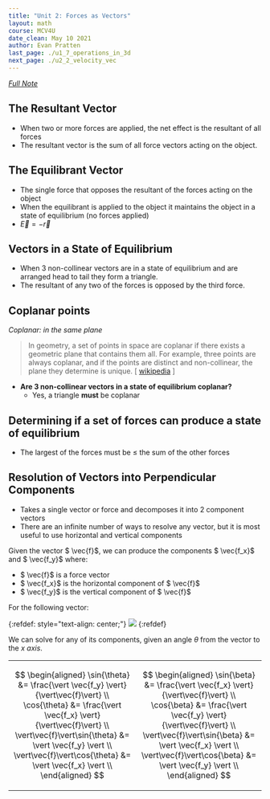 ```yaml
---
title: "Unit 2: Forces as Vectors"
layout: math
course: MCV4U
date_clean: May 10 2021
author: Evan Pratten
last_page: ./u1_7_operations_in_3d
next_page: ./u2_2_velocity_vec
---
```


*[Full Note]({{site.baseurl}}/static/pdf/mcv4u/2.1%20Force%20as%20a%20Vector%20(7.1)%20FILL%20(2).pdf)*

## The Resultant Vector

 - When two or more forces are applied, the net effect is the resultant of all forces
 - The resultant vector is the sum of all force vectors acting on the object.

## The Equilibrant Vector

 - The single force that opposes the resultant of the forces acting on the object
 - When the equilibrant is applied to the object it maintains the object in a state of equilibrium (no forces applied)
 - $\vec{E} = -\vec{r}$

## Vectors in a State of Equilibrium

 - When 3 non-collinear vectors are in a state of equilibrium and are arranged head to tail they form a triangle.
 - The resultant of any two of the forces is opposed by the third force.


## Coplanar points

*Coplanar: in the same plane*

 > In geometry, a set of points in space are coplanar if there exists a geometric plane that contains them all. For example, three points are always coplanar, and if the points are distinct and non-collinear, the plane they determine is unique. \[ [wikipedia](https://en.wikipedia.org/wiki/Coplanarity) \]

 - **Are 3 non-collinear vectors in a state of equilibrium coplanar?**
   -  Yes, a triangle **must** be coplanar

## Determining if a set of forces can produce a state of equilibrium

 - The largest of the forces must be $\leq$ the sum of the other forces

## Resolution of Vectors into Perpendicular Components

 - Takes a single vector or force and decomposes it into 2 component vectors
 - There are an infinite number of ways to resolve any vector, but it is most useful to use horizontal and vertical components

Given the vector $ \vec{f}$, we can produce the components $ \vec{f_x}$ and $ \vec{f_y}$ where:

 - $ \vec{f}$ is a force vector
 - $ \vec{f_x}$ is the horizontal component of $ \vec{f}$
 - $ \vec{f_y}$ is the vertical component of $ \vec{f}$

For the following vector:

{:refdef: style="text-align: center;"}
![]({{site.baseurl}}/static/img/mcv4u/u2-1-vector-res.png)
{:refdef}

We can solve for any of its components, given an angle $\theta$ from the vector to the *x axis*.

<table markdown="1">
<tr>
<td>

$$
\begin{aligned}
    \sin{\theta} &= \frac{\vert \vec{f_y} \vert}{\vert\vec{f}\vert} \\
    \cos{\theta} &= \frac{\vert \vec{f_x} \vert}{\vert\vec{f}\vert} \\
    \vert\vec{f}\vert\sin{\theta} &= \vert \vec{f_y} \vert \\
    \vert\vec{f}\vert\cos{\theta} &= \vert \vec{f_x} \vert \\
\end{aligned}
$$

</td>
<td>

$$
\begin{aligned}
    \sin{\beta} &= \frac{\vert \vec{f_x} \vert}{\vert\vec{f}\vert} \\
    \cos{\beta} &= \frac{\vert \vec{f_y} \vert}{\vert\vec{f}\vert} \\
    \vert\vec{f}\vert\sin{\beta} &= \vert \vec{f_x} \vert \\
    \vert\vec{f}\vert\cos{\beta} &= \vert \vec{f_y} \vert \\
\end{aligned}
$$

</td>
</tr>
</table>